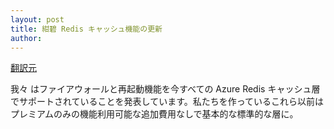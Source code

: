 ```yaml
---
layout: post
title: 紺碧 Redis キャッシュ機能の更新 
author: 
---
```

[翻訳元](https://azure.microsoft.com/blog/azure-redis-cache-feature-updates/)

我々 はファイアウォールと再起動機能を今すべての Azure Redis キャッシュ層でサポートされていることを発表しています。私たちを作っているこれら以前はプレミアムのみの機能利用可能な追加費用なしで基本的な標準的な層に。